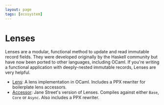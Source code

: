 ```yaml
---
layout: page
tags: [ecosystem]
---
```


# Lenses

Lenses are a modular, functional method to update and read immutable record fields.
They were developed originally by the Haskell community but have now been ported to other languages,
including OCaml.
If you're writing a functional application with deeply-nested immutable records,
Lenses are very helpful.

* [Lens](https://github.com/pdonadeo/ocaml-lens):
A lens implementation in OCaml.
Includes a PPX rewriter for boilerplate lens accessors.
* [Accessor](https://github.com/janestreet/accessor):
Jane Street's version of Lenses.
Compiles against either `Base`, `Core` or `Async`.
Also includes a PPX rewriter.
